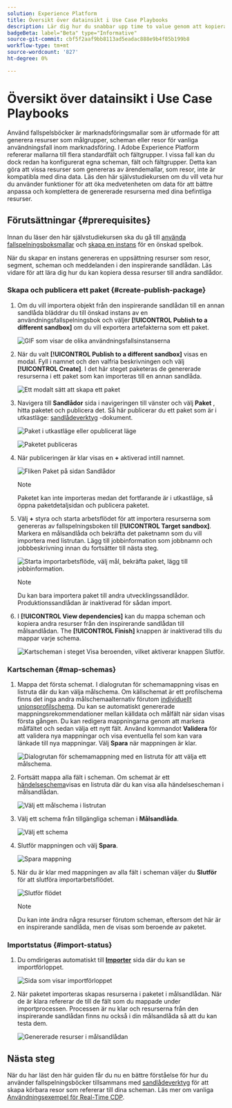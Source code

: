 ```yaml
---
solution: Experience Platform
title: Översikt över datainsikt i Use Case Playbooks
description: Lär dig hur du snabbar upp time to value genom att kopiera resurserna som genereras i den sista inspirerande sandlådan till andra sandlådor.
badgeBeta: label="Beta" type="Informative"
source-git-commit: cbf5f2aaf9bb8113ad5eadac888e9b4f85b199b8
workflow-type: tm+mt
source-wordcount: '827'
ht-degree: 0%

---
```



# Översikt över datainsikt i Use Case Playbooks

Använd fallspelsböcker är marknadsföringsmallar som är utformade för att generera resurser som målgrupper, scheman eller resor för vanliga användningsfall inom marknadsföring. I Adobe Experience Platform refererar mallarna till flera standardfält och fältgrupper. I vissa fall kan du dock redan ha konfigurerat egna scheman, fält och fältgrupper. Detta kan göra att vissa resurser som genereras av ärendemallar, som resor, inte är kompatibla med dina data. Läs den här självstudiekursen om du vill veta hur du använder funktioner för att öka medvetenheten om data för att bättre anpassa och komplettera de genererade resurserna med dina befintliga resurser.

## Förutsättningar {#prerequisites}

Innan du läser den här självstudiekursen ska du gå till [använda fallspelningsboksmallar](/help/use-case-playbooks/playbooks/discover.md#search-and-filter) och [skapa en instans](/help/use-case-playbooks/playbooks/create-share-reuse.md) för en önskad spelbok.

När du skapar en instans genereras en uppsättning resurser som resor, segment, scheman och meddelanden i den inspirerande sandlådan. Läs vidare för att lära dig hur du kan kopiera dessa resurser till andra sandlådor.

### Skapa och publicera ett paket {#create-publish-package}

1. Om du vill importera objekt från den inspirerande sandlådan till en annan sandlåda bläddrar du till önskad instans av en användningsfallspelningsbok och väljer **[!UICONTROL Publish to a different sandbox]** om du vill exportera artefakterna som ett paket.

   ![GIF som visar de olika användningsfallsinstanserna](/help/use-case-playbooks/assets/playbooks/data-awareness/browse-to-existing-instances-of-playbook.gif)

2. När du valt **[!UICONTROL Publish to a different sandbox]** visas en modal. Fyll i namnet och den valfria beskrivningen och välj **[!UICONTROL Create]**. I det här steget paketeras de genererade resurserna i ett paket som kan importeras till en annan sandlåda.

   ![Ett modalt sätt att skapa ett paket](/help/use-case-playbooks/assets/playbooks/data-awareness/create-package-modal.png)

3. Navigera till **Sandlådor** sida i navigeringen till vänster och välj **Paket** , hitta paketet och publicera det. Så här publicerar du ett paket som är i utkastläge: [sandlådeverktyg](/help/sandboxes/ui/sandbox-tooling.md#add-an-object-to-an-existing-package-and-publish) -dokument.

   ![Paket i utkastläge eller opublicerat läge](/help/use-case-playbooks/assets/playbooks/data-awareness/draft-mode.png)

   ![Paketet publiceras](/help/use-case-playbooks/assets/playbooks/data-awareness/publish-draft.png)

4. När publiceringen är klar visas en **+** aktiverad intill namnet.

   ![Fliken Paket på sidan Sandlådor](/help/use-case-playbooks/assets/playbooks/data-awareness/packages.png)

   >[!NOTE]
   >
   > Paketet kan inte importeras medan det fortfarande är i utkastläge, så öppna paketdetaljsidan och publicera paketet.

5. Välj **+** styra och starta arbetsflödet för att importera resurserna som genereras av fallspelningsboken till **[!UICONTROL Target sandbox]**. Markera en målsandlåda och bekräfta det paketnamn som du vill importera med listrutan. Lägg till jobbinformation som jobbnamn och jobbbeskrivning innan du fortsätter till nästa steg.

   ![Starta importarbetsflöde, välj mål, bekräfta paket, lägg till jobbinformation.](/help/use-case-playbooks/assets/playbooks/data-awareness/import-package-import-settings.png)

   >[!NOTE]
   >
   > Du kan bara importera paket till andra utvecklingssandlådor. Produktionssandlådan är inaktiverad för sådan import.

6. I **[!UICONTROL View dependencies]** kan du mappa scheman och kopiera andra resurser från den inspirerande sandlådan till målsandlådan. The **[!UICONTROL Finish]** knappen är inaktiverad tills du mappar varje schema.

   ![Kartscheman i steget Visa beroenden, vilket aktiverar knappen Slutför.](/help/use-case-playbooks/assets/playbooks/data-awareness/import-package-view-dependencies.png)

### Kartscheman {#map-schemas}

1. Mappa det första schemat. I dialogrutan för schemamappning visas en listruta där du kan välja målschema. Om källschemat är ett profilschema finns det inga andra målschemaalternativ förutom [individuellt unionsprofilschema](/help/xdm/classes/individual-profile.md). Du kan se automatiskt genererade mappningsrekommendationer mellan källdata och målfält när sidan visas första gången. Du kan redigera mappningarna genom att markera målfältet och sedan välja ett nytt fält. Använd kommandot **Validera** för att validera nya mappningar och visa eventuella fel som kan vara länkade till nya mappningar. Välj **Spara** när mappningen är klar.

   ![Dialogrutan för schemamappning med en listruta för att välja ett målschema.](/help/use-case-playbooks/assets/playbooks/data-awareness/map-to-existing-fields.png)

2. Fortsätt mappa alla fält i scheman. Om schemat är ett [händelseschema](/help/xdm/classes/experienceevent.md)visas en listruta där du kan visa alla händelsescheman i målsandlådan.

   ![Välj ett målschema i listrutan](/help/use-case-playbooks/assets/playbooks/data-awareness/map-to-event-schema.png)

3. Välj ett schema från tillgängliga scheman i **Målsandlåda**.

   ![Välj ett schema](/help/use-case-playbooks/assets/playbooks/data-awareness/map-to-available-schemas.png)

4. Slutför mappningen och välj **Spara**.

   ![Spara mappning](/help/use-case-playbooks/assets/playbooks/data-awareness/map-to-existing-modal.png)

5. När du är klar med mappningen av alla fält i scheman väljer du **Slutför** för att slutföra importarbetsflödet.

   ![Slutför flödet](/help/use-case-playbooks/assets/playbooks/data-awareness/complete-flow.png)

   >[!NOTE]
   >
   > Du kan inte ändra några resurser förutom scheman, eftersom det här är en inspirerande sandlåda, men de visas som beroende av paketet.

### Importstatus {#import-status}

1. Du omdirigeras automatiskt till [**Importer**](/help/sandboxes/ui/sandbox-tooling.md#view-import-details) sida där du kan se importförloppet.

   ![Sida som visar importförloppet](/help/use-case-playbooks/assets/playbooks/data-awareness/import-progress.png)

2. När paketet importeras skapas resurserna i paketet i målsandlådan. När de är klara refererar de till de fält som du mappade under importprocessen. Processen är nu klar och resurserna från den inspirerande sandlådan finns nu också i din målsandlåda så att du kan testa dem.

   ![Genererade resurser i målsandlådan](/help/use-case-playbooks/assets/playbooks/data-awareness/packages.png)

## Nästa steg

När du har läst den här guiden får du nu en bättre förståelse för hur du använder fallspelningsböcker tillsammans med [sandlådeverktyg](/help/sandboxes/ui/sandbox-tooling.md#monitor-import-jobs-and-view-import-objects-details) för att skapa körbara resor som refererar till dina scheman. Läs mer om vanliga [Användningsexempel för Real-Time CDP](/help/rtcdp/use-case-guides/intelligent-re-engagement/intelligent-re-engagement.md).